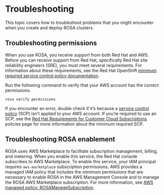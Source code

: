 # Troubleshooting<a name="troubleshooting-rosa"></a>

This topic covers how to troubleshoot problems that you might encounter when you create and deploy ROSA clusters\.

## Troubleshooting permissions<a name="troubleshoot-iam-permissions"></a>

When you use ROSA, you receive support from both Red Hat and AWS\. Before you can receive support from Red Hat, specifically Red Hat site reliability engineers \(SRE\), you must meet several requirements\. For information about these requirements, see the Red Hat OpenShift [minimum required service control policy documentation](https://docs.openshift.com/rosa/rosa_install_access_delete_clusters/rosa_getting_started_iam/rosa-aws-prereqs.html#rosa-minimum-scp_prerequisites)\.

Run the following command to verify that your AWS account has the correct permissions\.

```
rosa verify permissions
```

If you encounter an error, double check if it’s because a [service control policy](https://docs.aws.amazon.com/organizations/latest/userguide/orgs_manage_policies_scps.html#orgs_manage_policies_scp) \(SCP\) isn’t applied to your AWS account\. If you’re required to use an SCP, see the [Red Hat Requirements for Customer Cloud Subscriptions](https://docs.openshift.com/rosa/rosa_install_access_delete_clusters/rosa_getting_started_iam/rosa-aws-prereqs.html#rosa-minimum-scp_prerequisites) policies page for more information about the minimum required SCP\.

## Troubleshooting ROSA enablement<a name="troubleshooting-rosa-enablement"></a>

ROSA uses AWS Marketplace to facilitate subscription management, billing, and metering\. When you enable this service, the Red Hat console subscribes to AWS Marketplace\. To enable this service, your IAM principal requires `aws-marketplace` subscription permissions\. AWS provides a managed IAM policy that includes the minimum permissions that are necessary to enable ROSA in the AWS Management Console and to manage the ROSA AWS Marketplace subscription\. For more information, see [AWS managed policy: ROSAManageSubscription](security-iam-awsmanpol.md)\.